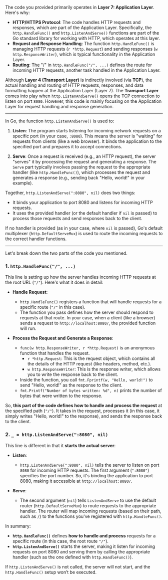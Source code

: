 The code you provided primarily operates in **Layer 7: Application Layer**. Here's why:

- **HTTP/HTTPS Protocol**: The code handles HTTP requests and responses, which are part of the Application Layer. Specifically, the `http.HandleFunc()` and `http.ListenAndServe()` functions are part of the Go standard library for working with HTTP, which operates at this layer.
- **Request and Response Handling**: The function `http.HandleFunc()` is managing HTTP requests (`r *http.Request`) and sending responses (`w http.ResponseWriter`), which is typical functionality in the Application Layer.
- **Routing**: The "/" in `http.HandleFunc("/", ...)` defines the route for incoming HTTP requests, another task handled in the Application Layer.

Although **Layer 4 (Transport Layer)** is indirectly involved (via **TCP**), the actual handling and routing of HTTP requests, responses, and data formatting happen at the Application Layer (Layer 7). The **Transport Layer** comes into play when `http.ListenAndServe()` opens the TCP connection to listen on port `8080`. However, this code is mainly focusing on the Application Layer for request handling and response generation.

---
In Go, the function `http.ListenAndServe()` is used to:

1. **Listen**: The program starts listening for incoming network requests on a specific port (in your case, `:8080`). This means the server is "waiting" for requests from clients (like a web browser). It binds the application to the specified port and prepares it to accept connections.

2. **Serve**: Once a request is received (e.g., an HTTP request), the server "serves" it by processing the request and generating a response. The `Serve` part typically involves passing the request to the appropriate handler (like `http.HandleFunc()`), which processes the request and generates a response (e.g., sending back "Hello, world!" in your example).

Together, `http.ListenAndServe(":8080", nil)` does two things:
- It binds your application to port 8080 and listens for incoming HTTP requests.
- It uses the provided handler (or the default handler if `nil` is passed) to process those requests and send responses back to the client.

If no handler is provided (as in your case, where `nil` is passed), Go's default multiplexer (`http.DefaultServeMux`) is used to route the incoming requests to the correct handler functions.

---
Let's break down the two parts of the code you mentioned.

### 1. **`http.HandleFunc("/", ...)`**
This line is setting up how the server handles incoming HTTP requests at the root URL (`"/"`). Here's what it does in detail:

- **Handle Request**: 
  - `http.HandleFunc()` registers a function that will handle requests for a specific route (`"/"` in this case).
  - The function you pass defines how the server should respond to requests at that route. In your case, when a client (like a browser) sends a request to `http://localhost:8080/`, the provided function will run.

- **Process the Request and Generate a Response**: 
  - `func(w http.ResponseWriter, r *http.Request)` is an anonymous function that handles the request.
    - `r *http.Request`: This is the request object, which contains all the details of the HTTP request (like headers, method, etc.).
    - `w http.ResponseWriter`: This is the response writer, which allows you to write the response back to the client.
  - Inside the function, you call `fmt.Fprintf(w, "Hello, world!")` to send "Hello, world!" as the response to the client. 
  - `fmt.Printf("Number of bytes written: %d", n)` prints the number of bytes that were written to the response.

So, **this part of the code defines how to handle and process the request** at the specified path (`"/"`). It takes in the request, processes it (in this case, it simply writes "Hello, world!" to the response), and sends the response back to the client.

### 2. **`_ = http.ListenAndServe(":8080", nil)`**
This line is different in that it **starts the actual server**:

- **Listen**: 
  - `http.ListenAndServe(":8080", nil)` tells the server to listen on port `8080` for incoming HTTP requests. The first argument (`":8080"`) specifies the port number. So, it's binding the application to port 8080, making it accessible at `http://localhost:8080/`.

- **Serve**: 
  - The second argument (`nil`) tells `ListenAndServe` to use the default router (`http.DefaultServeMux`) to route requests to the appropriate handler. The router will map incoming requests (based on their path, such as `/`) to the functions you've registered with `http.HandleFunc()`.

In summary:
- **`http.HandleFunc()`** defines **how to handle and process** requests for a specific route (in this case, the root route `"/"`).
- **`http.ListenAndServe()`** starts the server, making it listen for incoming requests on port 8080 and serving them by calling the appropriate handler (such as the one defined with `http.HandleFunc()`).

If `http.ListenAndServe()` is not called, the server will not start, and the `http.HandleFunc()` setup won’t be executed.